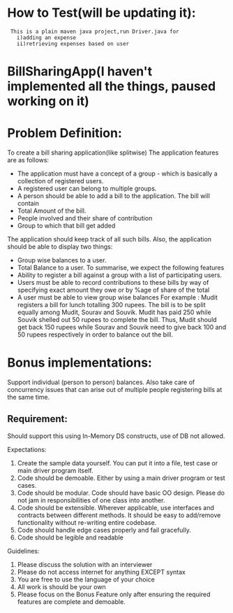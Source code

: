 # How to Test(will be updating it):
     This is a plain maven java project,run Driver.java for 
       i)adding an expense 
       ii)retrieving expenses based on user


# BillSharingApp(I haven't implemented all the things, paused working on it)

# Problem Definition:

To create a bill sharing application(like splitwise)
The application features are as follows:
- The application must have a concept of a group - which is basically a collection of registered
users.
- A registered user can belong to multiple groups.
- A person should be able to add a bill to the application. The bill will contain
- Total Amount of the bill.
- People involved and their share of contribution
- Group to which that bill get added

The application should keep track of all such bills. Also, the application should be able to display two
things:
- Group wise balances to a user.
- Total Balance to a user.
To summarise, we expect the following features
- Ability to register a bill against a group with a list of participating users.
- Users must be able to record contributions to these bills by way of specifying exact amount they
owe or by %age of share of the total
- A user must be able to view group wise balances
For example : Mudit registers a bill for lunch totalling 300 rupees. The bill is to be split equally among
Mudit, Sourav and Souvik. Mudit has paid 250 while Souvik shelled out 50 rupees to complete the bill.
Thus, Mudit should get back 150 rupees while Sourav and Souvik need to give back 100 and 50 rupees
respectively in order to balance out the bill.

# Bonus implementations:
Support individual (person to person) balances. Also take care of concurrency issues that can arise out of
multiple people registering bills at the same time.

## Requirement:
Should support this using In-Memory DS constructs, use of DB not allowed.

Expectations:
  1. Create the sample data yourself. You can put it into a file, test case or main driver program itself.
  2. Code should be demoable. Either by using a main driver program or test cases.
  3. Code should be modular. Code should have basic OO design. Please do not jam in
responsibilities of one class into another.
  4. Code should be extensible. Wherever applicable, use interfaces and contracts between different
  methods. It should be easy to add/remove functionality without re-writing entire codebase.
  5. Code should handle edge cases properly and fail gracefully.
  6. Code should be legible and readable

Guidelines:

  1. Please discuss the solution with an interviewer
  2. Please do not access internet for anything EXCEPT syntax
  3. You are free to use the language of your choice
  4. All work is should be your own
  5. Please focus on the Bonus Feature only after ensuring the required features are complete and
  demoable.
